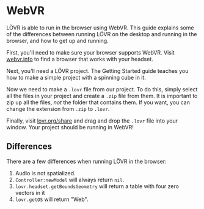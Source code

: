 WebVR
===

LÖVR is able to run in the browser using WebVR.  This guide explains some of the differences between
running LÖVR on the desktop and running in the browser, and how to get up and running.

First, you'll need to make sure your browser supports WebVR.  Visit [webvr.info](http://webvr.info)
to find a browser that works with your headset.

Next, you'll need a LÖVR project.  The <a data-key="Getting_Started">Getting Started</a> guide teaches
you how to make a simple project with a spinning cube in it.

Now we need to make a `.lovr` file from our project.  To do this, simply select all the files in
your project and create a `.zip` file from them.  It is important to zip up all the files, _not_ the
folder that contains them.  If you want, you can change the extension from `.zip` to `.lovr`.

Finally, visit [lovr.org/share](/share) and drag and drop the `.lovr` file into your window.  Your
project should be running in WebVR!

Differences
---

There are a few differences when running LÖVR in the browser:

<ol>
  <li>Audio is not spatialized.</li>
  <li><code>Controller:newModel</code> will always return <code>nil</code>.</li>
  <li><code>lovr.headset.getBoundsGeometry</code> will return a table with four zero vectors in it</li>
  <li><code>lovr.getOS</code> will return "Web".</li>
</ol>
